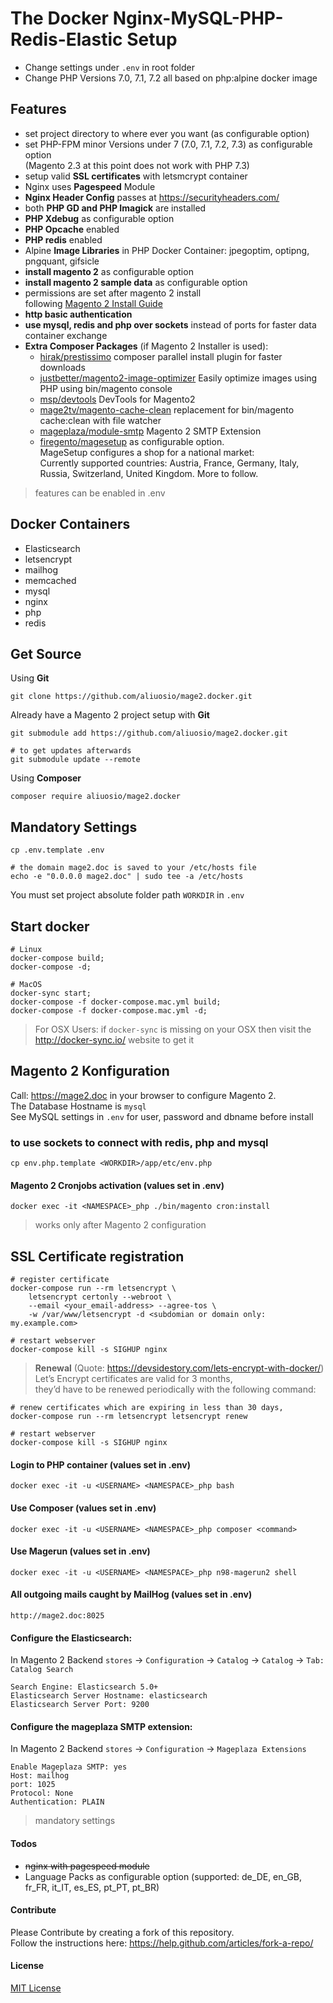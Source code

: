 # The Docker Nginx-MySQL-PHP-Redis-Elastic Setup
* Change settings under ```.env``` in root folder  
* Change PHP Versions 7.0, 7.1, 7.2 all based on php:alpine docker image


## Features
* set project directory to where ever you want (as configurable option)
* set PHP-FPM minor Versions under 7 (7.0, 7.1, 7.2, 7.3) as configurable option  
(Magento 2.3 at this point does not work with PHP 7.3)
* setup valid **SSL certificates** with letsmcrypt container
* Nginx uses **Pagespeed** Module
* **Nginx Header Config** passes at https://securityheaders.com/
* both **PHP GD and PHP Imagick** are installed
* **PHP Xdebug** as configurable option
* **PHP Opcache** enabled
* **PHP redis** enabled
* Alpine **Image Libraries** in PHP Docker Container: jpegoptim, optipng, pngquant, gifsicle
* **install magento 2** as configurable option
* **install magento 2 sample data** as configurable option
* permissions are set after magento 2 install  
following [Magento 2 Install Guide](https://devdocs.magento.com/guides/v2.3/config-guide/prod/prod_file-sys-perms.html)  
* **http basic authentication**
* **use mysql, redis and php over sockets** instead of ports for faster data container exchange
* **Extra Composer Packages** (if Magento 2 Installer is used):  
    * [hirak/prestissimo](https://github.com/hirak/prestissimo) composer parallel install plugin for faster downloads    
    * [justbetter/magento2-image-optimizer](https://github.com/justbetter/magento2-image-optimizer) Easily optimize images using PHP using bin/magento console  
    * [msp/devtools](https://github.com/magespecialist/m2-MSP_DevTools) DevTools for Magento2  
    * [mage2tv/magento-cache-clean](https://github.com/mage2tv/magento-cache-clean) replacement for bin/magento cache:clean with file watcher      
    * [mageplaza/module-smtp](https://github.com/mageplaza/magento-2-smtp) Magento 2 SMTP Extension  
    * [firegento/magesetup](https://github.com/firegento/firegento-magesetup) as configurable option.    
    MageSetup configures a shop for a national market:  
    Currently supported countries: Austria, France, Germany, Italy, Russia, Switzerland, United Kingdom. More to follow.  
    
> features can be enabled in .env

## Docker Containers 
* Elasticsearch
* letsencrypt
* mailhog
* memcached
* mysql
* nginx
* php
* redis

## Get Source
Using **Git**
    
    git clone https://github.com/aliuosio/mage2.docker.git
    
Already have a Magento 2 project setup with **Git**

    git submodule add https://github.com/aliuosio/mage2.docker.git 
    
    # to get updates afterwards
    git submodule update --remote
      
Using **Composer**  
    
    composer require aliuosio/mage2.docker

## Mandatory Settings
    
    cp .env.template .env

    # the domain mage2.doc is saved to your /etc/hosts file
    echo -e "0.0.0.0 mage2.doc" | sudo tee -a /etc/hosts
    
You must set project absolute folder path ```WORKDIR``` in ```.env```  

## Start docker
    # Linux
    docker-compose build;
    docker-compose -d;
    
    # MacOS
    docker-sync start;
    docker-compose -f docker-compose.mac.yml build;
    docker-compose -f docker-compose.mac.yml -d;  
    
> For OSX Users:
if ```docker-sync``` is missing on your OSX then 
visit the http://docker-sync.io/ website to get it

## Magento 2 Konfiguration
Call: https://mage2.doc in your browser to configure Magento 2.  
The Database Hostname is ```mysql```  
See MySQL settings in ```.env``` for user, password and dbname before install 

### to use sockets to connect with redis, php and mysql
    
    cp env.php.template <WORKDIR>/app/etc/env.php

#### Magento 2 Cronjobs activation (values set in .env)
    docker exec -it <NAMESPACE>_php ./bin/magento cron:install  
    
> works only after Magento 2 configuration

## SSL Certificate registration
    # register certificate
    docker-compose run --rm letsencrypt \
        letsencrypt certonly --webroot \
        --email <your_email-address> --agree-tos \
        -w /var/www/letsencrypt -d <subdomian or domain only: my.example.com>
        
    # restart webserver
    docker-compose kill -s SIGHUP nginx  
    
>**Renewal** (Quote: https://devsidestory.com/lets-encrypt-with-docker/)  
Let’s Encrypt certificates are valid for 3 months,  
they’d have to be renewed periodically with the following command:  
    
    # renew certificates which are expiring in less than 30 days,
    docker-compose run --rm letsencrypt letsencrypt renew 
    
    # restart webserver
    docker-compose kill -s SIGHUP nginx

#### Login to PHP container (values set in .env)
    docker exec -it -u <USERNAME> <NAMESPACE>_php bash
    
#### Use Composer (values set in .env)
    docker exec -it -u <USERNAME> <NAMESPACE>_php composer <command>

#### Use Magerun (values set in .env)
    docker exec -it -u <USERNAME> <NAMESPACE>_php n98-magerun2 shell
    
#### All outgoing mails caught by MailHog (values set in .env)
    http://mage2.doc:8025

#### Configure the Elasticsearch:
In Magento 2 Backend ```stores``` -> ```Configuration``` -> ```Catalog``` -> ```Catalog``` -> ```Tab: Catalog Search```
    
    Search Engine: Elasticsearch 5.0+
    Elasticsearch Server Hostname: elasticsearch
    Elasticsearch Server Port: 9200

#### Configure the mageplaza SMTP extension:
In Magento 2 Backend ```stores``` -> ```Configuration``` -> ```Mageplaza Extensions```
    
    Enable Mageplaza SMTP: yes
    Host: mailhog
    port: 1025
    Protocol: None	
    Authentication: PLAIN  
    
> mandatory settings

#### Todos
* ~~nginx with pagespeed module~~
* Language Packs as configurable option (supported: de_DE, en_GB, fr_FR, it_IT, es_ES, pt_PT, pt_BR)  

#### Contribute
Please Contribute by creating a fork of this repository.  
Follow the instructions here: https://help.github.com/articles/fork-a-repo/

#### License
[MIT License](LICENSE)
